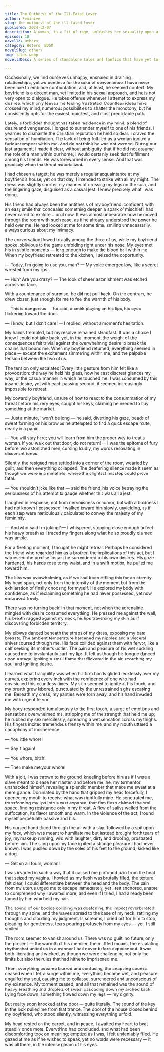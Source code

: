 ```yaml
---

title: The Outburst of the Ill-Fated Lover
author: Feminive
slug: the-outburst-of-the-ill-fated-lover
published: 2024-12-07
description: A woman, in a fit of rage, unleashes her sexuality upon a friend of her boyfriend in a manner both beautiful and poetic.
episode: 18
novella: Others
category: Hetero, BDSM
novelSlug: others
img: tales.webp
novellaDesc: A series of standalone tales and fanfics that have yet to be woven into a larger narrative.

---
```


Occasionally, we find ourselves unhappy, ensnared in draining relationships, yet we continue for the sake of convenience. I have never been one to embrace confrontation, and, at least, he seemed content. My boyfriend is a decent man, yet limited in his sexual approach, and he is not very open to dialogue. He takes offense whenever I attempt to express my desires, which only leaves me feeling frustrated. Countless ideas have crossed my mind, numerous possibilities to shatter the monotony, but he consistently opts for the easiest, quickest, and most predictable path.

Lately, a forbidden thought has taken residence in my mind: a blend of desire and vengeance. I longed to surrender myself to one of his friends. I yearned to dismantle the Christian reputation he held so dear. I craved the sensation of humiliation. The lack of being fulfilled as a woman ignited a furious tempest within me. And do not think he was not warned. During our last argument, I made it clear, without ambiguity, that if he did not assume the role of a man within our home, I would certainly seek that fulfillment among his friends. He was forewarned in every sense. And that was precisely when the threat materialized.

I had chosen a target; he was merely a regular acquaintance at my boyfriend’s house, yet on that day, I intended to strike with all my might. The dress was slightly shorter, my manner of crossing my legs on the sofa, and the lingering gaze, disguised as a casual jest. I knew precisely what I was doing.

His friend had always been the antithesis of my boyfriend: confident, with an easy smile that concealed something deeper, a spark of mischief I had never dared to explore… until now. It was almost unbearable how he moved through the room with such ease, as if he already understood the power he held over me. He had looked at me for some time, smiling unnecessarily, always curious about my intimacy.

The conversation flowed trivially among the three of us, while my boyfriend spoke, oblivious to the game unfolding right under his nose. My eyes met his in subtle moments — long enough to make the blood boil within me. When my boyfriend retreated to the kitchen, I seized the opportunity.

— Today, I’m going to use you, man? — My voice emerged low, like a secret wrested from my lips.

— Huh? Are you crazy? — The look of sheer astonishment was etched across his face.

With a countenance of surprise, he did not pull back. On the contrary, he drew closer, just enough for me to feel the warmth of his body.

— This is dangerous — he said, a smirk playing on his lips, his eyes flickering toward the door.

— I know, but I don’t care! — I replied, without a moment’s hesitation.

My hands trembled, but my resolve remained steadfast. It was a choice I knew I could not take back, yet, in that moment, the weight of the consequences felt trivial against the overwhelming desire to break the chains that bound me. When my boyfriend returned, everything seemed in place — except the excitement simmering within me, and the palpable tension between the two of us.

The tension only escalated! Every little gesture from him felt like a provocation: the way he held his glass, how he cast discreet glances my way, or the casual manner in which he touched me. I was consumed by this insane desire, yet with each passing second, it seemed increasingly impossible to retreat.

My cowardly boyfriend, unsure of how to react to the consummation of my threat before his very eyes, sought his keys, claiming he needed to buy something at the market.

— Just a minute, I won’t be long — he said, diverting his gaze, beads of sweat forming on his brow as he attempted to find a quick escape route, nearly in a panic.

— You will stay here; you will learn from him the proper way to treat a woman. If you walk out that door, do not return! — I was the epitome of fury before two astonished men, cursing loudly, my words resonating in dissonant tones.

Silently, the resigned man settled into a corner of the room, wearied by guilt, and then everything collapsed. The deafening silence made it seem as though we were in a minefield, where the slightest misstep could prove fatal.

— You shouldn’t joke like that — said the friend, his voice betraying the seriousness of his attempt to gauge whether this was all a jest.

I laughed in response, not from nervousness or humor, but with a boldness I had not known I possessed. I walked toward him slowly, unyielding, as if each step were meticulously calculated to convey the majesty of my femininity.

— And who said I’m joking? — I whispered, stopping close enough to feel his heavy breath as I traced my fingers along what he so proudly claimed was ample.

For a fleeting moment, I thought he might retreat. Perhaps he considered the friend who regarded him as a brother, the implications of this act, but I witnessed the precise instant he surrendered to his own desires. His gaze hardened, his hands rose to my waist, and in a swift motion, he pulled me toward him.

The kiss was overwhelming, as if we had been stifling this for an eternity. My head spun, not only from the intensity of the moment but from the exhilaration of finally choosing for myself. He explored my body with confidence, as if reclaiming something he had never possessed, yet now embraced freely.

There was no turning back! In that moment, not when the adrenaline mingled with desire consumed everything. He pressed me against the wall, his breath ragged against my neck, his lips traversing my skin as if discovering forbidden territory.

My elbows danced beneath the straps of my dress, exposing my bare breasts. The ambient temperature hardened my nipples and a visceral shiver coursed through me. His face collided against them with fervor, like a calf seeking its mother’s udder. The pain and pleasure of his wet suckling caused me to involuntarily part my lips. It felt as though his tongue danced upon a stage, igniting a small flame that flickered in the air, scorching my soul and igniting desire.

I learned what tranquility was when his firm hands glided recklessly over my curves, exploring every inch with the confidence of one who had envisioned this countless times. My skin seemed to ignite at his touch, and my breath grew labored, punctuated by the unrestrained sighs escaping me. Beneath my dress, my panties were torn away, and his hand invaded me with urgent fervor.

My body responded tumultuously to the first touch, a surge of emotions and sensations overwhelmed me, stripping me of the strength that held me up; he rubbed my sex mercilessly, spreading a wet sensation across my thighs. His fingers incited tremendous frenzy within me, and my mouth uttered a cacophony of incoherence.

— You little whore!

— Say it again!

— You whore, bitch!

— Then make me your whore!

With a jolt, I was thrown to the ground, kneeling before him as if I were a slave meant to please her master, and before me, he, my tormentor, unshackled himself, revealing a splendid member that made me sweat at a mere glance. Dominated by the hand that gripped my head forcefully, I opened my mouth to receive what was rightfully mine. He penetrated me, transforming my lips into a vast expanse; that firm flesh claimed the oral space, finding resistance only in my throat. A flow of saliva welled from the suffocation, its flavor smooth and warm. In the violence of the act, I found myself perpetually passive and his.

His cursed hand sliced through the air with a slap, followed by a spit upon my face, which was meant to humiliate me but instead brought forth tears of joy, my makeup running, wild with laughter, dirty and drooling, prostrated before him. The sting upon my face ignited a strange pleasure I had never known. I was pushed down by the soles of his feet to the ground, kicked like a dog.

— Get on all fours, woman!

I was invaded in such a way that it caused me profound pain from the heat that seized my vagina. I howled as my flesh was brutally filled, the texture felt clear, I could differentiate between the head and the body. The pain from my uterus urged me to escape immediately, yet I felt anchored, unable to comprehend why I awaited more, and even if I tried, I had already been tamed by him who held my hair.

The sound of our bodies colliding was deafening, the impact reverberated through my spine, and the waves spread to the base of my neck, rattling my thoughts and clouding my judgment. In screams, I cried out for him to stop, pleading for gentleness, tears pouring profusely from my eyes — yet, I still smiled.

The room seemed to vanish around us. There was no guilt, no future, only the present — the warmth of his member, the muffled moans, the escalating rhythm that united us in a manner I had never before experienced. It was both liberating and wicked, as though we were challenging not only the limits but also the rules that had hitherto imprisoned me.

Then, everything became blurred and confusing, the snapping sounds ceased when I felt a surge within me, everything became wet, and pleasure engulfed my soul, causing me to collapse, surrendered and unconscious of my existence. My torment ceased, and all that remained was the sound of heavy breathing and droplets of sweat cascading down my arched back. Lying face down, something flowed down my legs — my dignity.

But reality soon knocked at the door — quite literally. The sound of the key in the lock pulled me from that trance. The door of the house closed behind my boyfriend, who stood silently, witnessing everything unfold.

My head rested on the carpet, and in peace, I awaited my heart to beat steadily once more. Everything had concluded, and what had been discomforting took on meaning; emptied as I was, I felt undeniably filled. He gazed at me as if he wished to speak, yet no words were necessary — it was all there, in the intense gleam of his eyes.